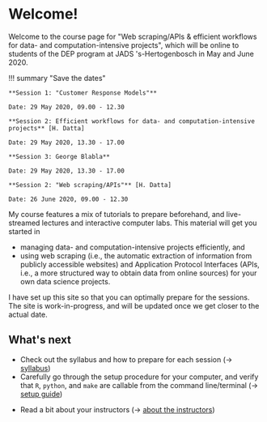 # Welcome!

Welcome to the course page for "Web scraping/APIs & efficient workflows for data- and computation-intensive projects", which will be online to students of the DEP program at JADS 's-Hertogenbosch in May and June 2020.

!!! summary "Save the dates"

	**Session 1: "Customer Response Models"**

    Date: 29 May 2020, 09.00 - 12.30
	
    **Session 2: Efficient workflows for data- and computation-intensive projects** [H. Datta]

    Date: 29 May 2020, 13.30 - 17.00

    **Session 3: George Blabla**

    Date: 29 May 2020, 13.30 - 17.00

    **Session 2: "Web scraping/APIs"** [H. Datta]

	Date: 26 June 2020, 09.00 - 12.30

    

My course features a mix of tutorials to prepare beforehand, and live-streamed lectures and interactive computer labs. This material will get you started in

- managing data- and computation-intensive projects efficiently, and
- using web scraping (i.e., the automatic extraction of information from publicly accessible websites) and Application Protocol Interfaces (APIs, i.e., a more structured way to obtain data from online sources) for your own data science projects.

I have set up this site so that you can optimally prepare for the sessions. The site
is work-in-progress, and will be updated once we get closer to the actual date.

## What's next

- Check out the syllabus and how to prepare for each session (&rarr; [syllabus](syllabus.md))
- Carefully go through the setup procedure for your computer, and verify that `R`, `python`, and `make` are callable from the command line/terminal (&rarr; [setup guide](http://tilburgsciencehub.com/setup))
<!--- Review the detailed course schedule (&rarr; [schedule](schedule.md))-->
- Read a bit about your instructors (&rarr; [about the instructors](about.md))
